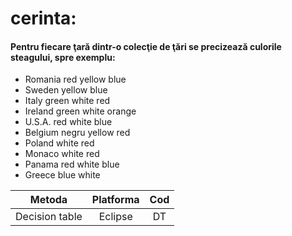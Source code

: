 # cerinta:
#### Pentru fiecare ţară dintr-o colecţie de ţări se precizează culorile steagului, spre exemplu:
- Romania red yellow blue
- Sweden yellow blue
- Italy green white red
- Ireland green white orange
- U.S.A. red white blue
- Belgium negru yellow red
- Poland white red
- Monaco white red
- Panama red white blue
- Greece blue white

| Metoda | Platforma   | Cod    |
| :---:   | :---: | :---: |
| Decision table | Eclipse   | DT   |